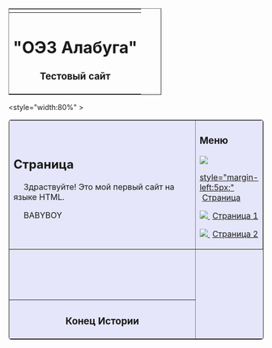 <!DOCTYPE html>
<html lang="ru">
<head>
<meta charset="utf-8" />
<title>Название сайта</title>
</head>
<body>
<border="1" >
<align="center"> 
<rules="rows" >
<style="width:60%;" >
<table
border="1"
align="center"
rules="rows"
style="width:60%;">
<tr>
<td>
<border="1"
background="images/search.png" 
bgcolor="#7FFFD4"
cellpadding="10" 
style="width:100%; border-radius:5px;"
<table
border="1"
background="images/168.png"
bgcolor="#7FFFD4"
cellpadding="10"
style="width:100%; border-radius:5px;">
<tr>
<th>
<h1>"ОЭЗ Алабуга"</h1>
<h3>Тестовый сайт</h3>
</th>
</tr>
</table>
<table
border="1"
bgcolor="#e6e6fa"
cellpadding="10"
style="width:100%; border-radius:5px;">
<tr>
<rowspan="2" >

<style="width:80%" >
<td
<rowspan="2">
<style="width:80%">
<h2>Страница</h2>
<p style="text-indent:20px">
Здраствуйте! Это мой первый сайт на языке HTML.</p>

<p style="text-indent:20px">BABYBOY</p>

</td>


<td bgcolor="#e6e6fa">
<h3>Меню</h3>

<p>

<a href="">

<img src="http://trueimages.ru/img/00/06/f4fffdb5.png">

style="margin-left:5px;"
<span style="margin-left:5px;">Страница</span></a>

</p>
<p>
<a href="">
<img src="http://trueimages.ru/img/31/ab/4dcb087c2ae4305edcd15171696.jpg">
<span style="margin-left:5px;">Страница 1</span;></a>
</p>
<p>
<a href="">
<img src="http://trueimages.ru/img/31/ab/4dcb087c2ae4305edcd15171696.jpg">
<span style="margin-left:5px;">Страница 2</span></a>
</p>

</td>
</tr>

<tr>

<td
bgcolor="#e6e6fa"
align="center
<h3>Общая информация</h3>
<p>Текст общей информации или реклама</p>

</td>
</tr>
</table>


<table
border="1"
bgcolor="#7FFFD4"
height="100"
cellpadding="10"
style="width:100%; border-radius:5px;">

<tr>

<th>
<h3>Конец Истории</h3>

</th>
</tr>
</table>

</td>
</tr>
</table>
</body>
</html>
